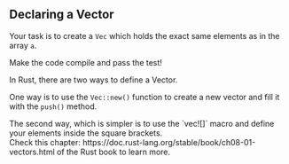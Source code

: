 ## Declaring a Vector

Your task is to create a `Vec` which holds the exact same elements as in the array `a`.

Make the code compile and pass the test!

<div class="hint">In Rust, there are two ways to define a Vector.

One way is to use the `Vec::new()` function to create a new vector
  and fill it with the `push()` method.</div></li>

<div class="hint">The second way, which is simpler is to use the `vec![]` macro and
  define your elements inside the square brackets.</div></li>
   
<div class="hint"> Check this chapter: https://doc.rust-lang.org/stable/book/ch08-01-vectors.html of the Rust book to learn more.</div></li>

